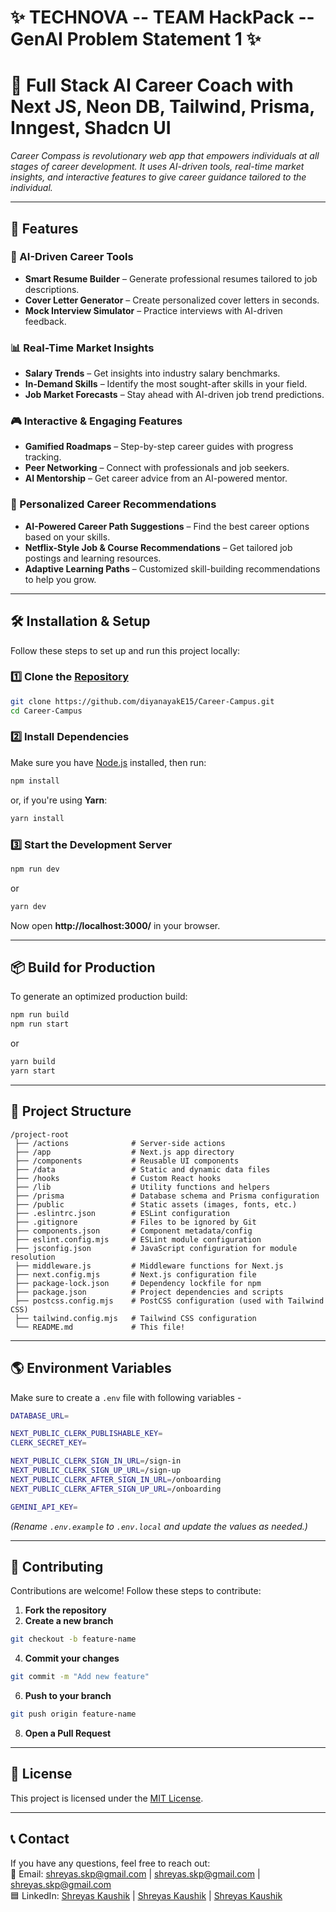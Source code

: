 # ✨ TECHNOVA -- TEAM HackPack -- GenAI Problem Statement 1 ✨  

# 🚀 Full Stack AI Career Coach with Next JS, Neon DB, Tailwind, Prisma, Inngest, Shadcn UI


*Career Compass is revolutionary web app that empowers individuals at all stages of career development. It uses AI-driven tools, real-time market insights, and interactive features to give career guidance tailored to the individual.*

---

## 🚀 Features  

### 🤖 AI-Driven Career Tools  
- **Smart Resume Builder** – Generate professional resumes tailored to job descriptions.  
- **Cover Letter Generator** – Create personalized cover letters in seconds.  
- **Mock Interview Simulator** – Practice interviews with AI-driven feedback.  

### 📊 Real-Time Market Insights  
- **Salary Trends** – Get insights into industry salary benchmarks.  
- **In-Demand Skills** – Identify the most sought-after skills in your field.  
- **Job Market Forecasts** – Stay ahead with AI-driven job trend predictions.  

### 🎮 Interactive & Engaging Features  
- **Gamified Roadmaps** – Step-by-step career guides with progress tracking.  
- **Peer Networking** – Connect with professionals and job seekers.  
- **AI Mentorship** – Get career advice from an AI-powered mentor.  

### 🎯 Personalized Career Recommendations  
- **AI-Powered Career Path Suggestions** – Find the best career options based on your skills.  
- **Netflix-Style Job & Course Recommendations** – Get tailored job postings and learning resources.  
- **Adaptive Learning Paths** – Customized skill-building recommendations to help you grow.  

---

## 🛠️ Installation & Setup  
Follow these steps to set up and run this project locally:

### 1️⃣ Clone the [Repository](https://github.com/diyanayakE15/Career-Campus.git) 
```sh
git clone https://github.com/diyanayakE15/Career-Campus.git
cd Career-Campus
```

### 2️⃣ Install Dependencies  
Make sure you have [Node.js](https://nodejs.org/) installed, then run:  
```sh
npm install
```
or, if you're using **Yarn**:  
```sh
yarn install
```

### 3️⃣ Start the Development Server  
```sh
npm run dev
```
or  
```sh
yarn dev
```
Now open **http://localhost:3000/** in your browser.

---

## 📦 Build for Production  
To generate an optimized production build:  
```sh
npm run build
npm run start
```
or  
```sh
yarn build
yarn start
```

---

## 📂 Project Structure  
```
/project-root
 ├── /actions              # Server-side actions
 ├── /app                  # Next.js app directory
 ├── /components           # Reusable UI components
 ├── /data                 # Static and dynamic data files
 ├── /hooks                # Custom React hooks
 ├── /lib                  # Utility functions and helpers
 ├── /prisma               # Database schema and Prisma configuration
 ├── /public               # Static assets (images, fonts, etc.)
 ├── .eslintrc.json        # ESLint configuration
 ├── .gitignore            # Files to be ignored by Git
 ├── components.json       # Component metadata/config
 ├── eslint.config.mjs     # ESLint module configuration
 ├── jsconfig.json         # JavaScript configuration for module resolution
 ├── middleware.js         # Middleware functions for Next.js
 ├── next.config.mjs       # Next.js configuration file
 ├── package-lock.json     # Dependency lockfile for npm
 ├── package.json          # Project dependencies and scripts
 ├── postcss.config.mjs    # PostCSS configuration (used with Tailwind CSS)
 ├── tailwind.config.mjs   # Tailwind CSS configuration
 └── README.md             # This file!
```

---

## 🌎 Environment Variables  
Make sure to create a `.env` file with following variables -

```sh
DATABASE_URL=

NEXT_PUBLIC_CLERK_PUBLISHABLE_KEY=
CLERK_SECRET_KEY=

NEXT_PUBLIC_CLERK_SIGN_IN_URL=/sign-in
NEXT_PUBLIC_CLERK_SIGN_UP_URL=/sign-up
NEXT_PUBLIC_CLERK_AFTER_SIGN_IN_URL=/onboarding
NEXT_PUBLIC_CLERK_AFTER_SIGN_UP_URL=/onboarding

GEMINI_API_KEY=
```
 
*(Rename `.env.example` to `.env.local` and update the values as needed.)*

---

## 🤝 Contributing  
Contributions are welcome! Follow these steps to contribute:  
1. **Fork the repository**  
2. **Create a new branch**
```sh
git checkout -b feature-name
```  
4. **Commit your changes** 
```sh
git commit -m "Add new feature"
```    
6. **Push to your branch**
```sh
git push origin feature-name
```    
8. **Open a Pull Request**  

---

## 📜 License  
This project is licensed under the [MIT License](LICENSE).  

---

## 📞 Contact  
If you have any questions, feel free to reach out:  
📧 Email: shreyas.skp@gmail.com | shreyas.skp@gmail.com | shreyas.skp@gmail.com  
🟦 LinkedIn: [Shreyas Kaushik](https://www.linkedin.com/in/shreyas-kaushik/) | [Shreyas Kaushik](https://www.linkedin.com/in/shreyas-kaushik/) | [Shreyas Kaushik](https://www.linkedin.com/in/shreyas-kaushik/)  
